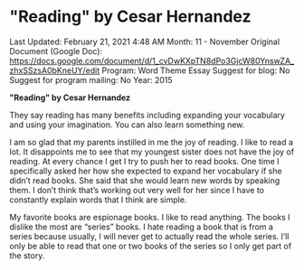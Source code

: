 # "Reading" by Cesar Hernandez

Last Updated: February 21, 2021 4:48 AM
Month: 11 - November
Original Document (Google Doc): https://docs.google.com/document/d/1_cvDwKXpTN8dPo3GjcW80YnswZA_zhxSSzsA0bKneUY/edit
Program: Word Theme Essay
Suggest for blog: No
Suggest for program mailing: No
Year: 2015

**"Reading" by Cesar Hernandez**

They say reading has many benefits including expanding your vocabulary and using your imagination. You can also learn something new.

I am so glad that my parents instilled in me the joy of reading. I like to read a lot. It disappoints me to see that my youngest sister does not have the joy of reading. At every chance I get I try to push her to read books. One time I specifically asked her how she expected to expand her vocabulary if she didn’t read books. She said that she would learn new words by speaking them. I don’t think that’s working out very well for her since I have to constantly explain words that I think are simple.

My favorite books are espionage books. I like to read anything. The books I dislike the most are “series” books. I hate reading a book that is from a series because usually, I will never get to actually read the whole series. I’ll only be able to read that one or two books of the series so I only get part of the story.